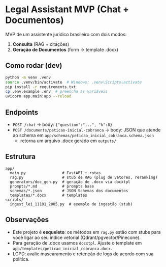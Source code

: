 # Legal Assistant MVP (Chat + Documentos)

MVP de um assistente jurídico brasileiro com dois modos:
1) **Consulta** (RAG + citações)
2) **Geração de Documentos** (form → template .docx)

## Como rodar (dev)
```bash
python -m venv .venv
source .venv/bin/activate  # Windows: .venv\Scripts\activate
pip install -r requirements.txt
cp .env.example .env  # preencha as variáveis
uvicorn app.main:app --reload
```

## Endpoints
- `POST /chat` → body: `{"question":"...", "k":8}`
- `POST /documents/peticao-inicial-cobranca` → body: JSON que atende ao schema em `app/schemas/peticao_inicial_cobranca.schema.json`
  - retorna um arquivo .docx gerado em `outputs/`

## Estrutura
```
app/
  main.py                # FastAPI + rotas
  rag.py                 # stub de RAG (plug de vetores, reranking)
  generators/doc_gen.py  # geração de .docx via docxtpl
  prompts/*.md           # prompts base
  schemas/*.json         # JSON Schemas dos documentos
  templates/*.docx       # templates
scripts/
  ingest_lei_11101_2005.py  # exemplo de ingestão (stub)
```

## Observações
- Este projeto é **esqueleto**: os métodos em `rag.py` estão com stubs para você ligar ao seu índice vetorial (Qdrant/pgvector/Pinecone).
- Para geração de .docx usamos `docxtpl`. Ajuste o template em `app/templates/peticao_inicial_cobranca.docx`.
- LGPD: avalie mascaramento e retenção de logs de acordo com sua política.
